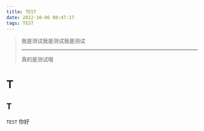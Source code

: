```yaml
---
title: TEST
date: 2022-10-06 00:47:17
tags: TEST
---
```

>我是测试我是测试我是测试<hr>
>真的是测试哦

<!-- more -->
T
=
T
-
`TEST`
你好
